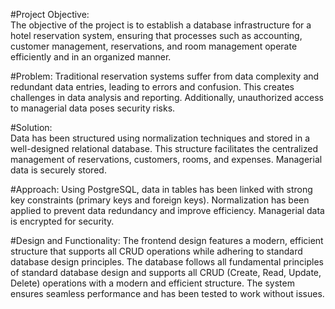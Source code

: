 #Project Objective:  
The objective of the project is to establish a database infrastructure for a hotel reservation system, 
ensuring that processes such as accounting, customer management, reservations, and room management operate efficiently and in an organized manner.  

#Problem:
Traditional reservation systems suffer from data complexity and redundant data entries, leading to errors and confusion.
This creates challenges in data analysis and reporting. Additionally, unauthorized access to managerial data poses security risks.  

#Solution:  
Data has been structured using normalization techniques and stored in a well-designed relational database. 
This structure facilitates the centralized management of reservations, customers, rooms, and expenses. Managerial data is securely stored.  

#Approach:
Using PostgreSQL, data in tables has been linked with strong key constraints (primary keys and foreign keys). 
Normalization has been applied to prevent data redundancy and improve efficiency. Managerial data is encrypted for security.  

#Design and Functionality:
The frontend design features a modern, efficient structure that supports all CRUD operations while adhering to standard database design principles.
The database follows all fundamental principles of standard database design and supports all CRUD (Create, Read, Update, Delete) operations with a modern and efficient structure. 
The system ensures seamless performance and has been tested to work without issues.
